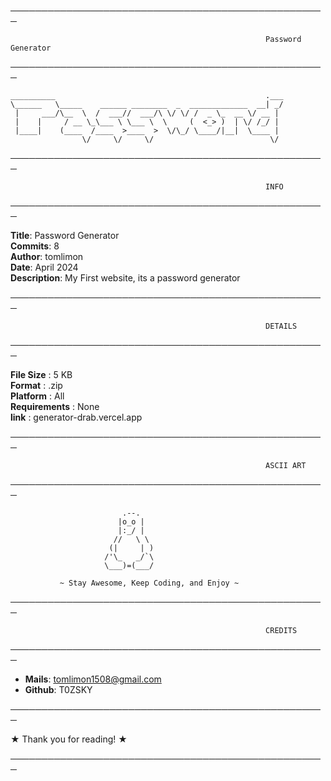 ───────────────────────────────────────────────────

                                                             Password Generator

───────────────────────────────────────────────────
```
__________                                               .___
\______   \_____    ______ ________  _  _____________  __| _/
 |     ___/\__  \  /  ___//  ___/\ \/ \/ /  _ \_  __ \/ __ | 
 |    |     / __ \_\___ \ \___ \  \     (  <_> )  | \/ /_/ | 
 |____|    (____  /____  >____  >  \/\_/ \____/|__|  \____ | 
                \/     \/     \/                          \/ 
```
───────────────────────────────────────────────────

                                                             INFO

───────────────────────────────────────────────────

**Title**: Password Generator  
**Commits**: 8  
**Author**: tomlimon  
**Date**: April 2024  
**Description**: My First website, its a password generator

───────────────────────────────────────────────────

                                                             DETAILS

───────────────────────────────────────────────────

**File Size**       : 5 KB  
**Format**          : .zip  
**Platform**        : All  
**Requirements**    : None  
**link**            : generator-drab.vercel.app

───────────────────────────────────────────────────

                                                             ASCII ART

───────────────────────────────────────────────────


                             .--.
                            |o_o |
                            |:_/ |
                           //   \ \
                          (|     | )
                         /'\_   _/`\
                         \___)=(___/

               ~ Stay Awesome, Keep Coding, and Enjoy ~

───────────────────────────────────────────────────

                                                             CREDITS

───────────────────────────────────────────────────

- **Mails**: tomlimon1508@gmail.com
- **Github**: T0ZSKY

───────────────────────────────────────────────────

★ Thank you for reading! ★

───────────────────────────────────────────────────
